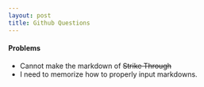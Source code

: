 ```yaml
---
layout: post
title: Github Questions 
---
```

#### Problems 
- Cannot make the markdown of  ~~Strike Through~~ 
- I need to memorize how to properly input markdowns.
